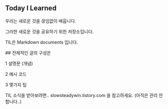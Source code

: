 ## Today I Learned

<p>우리는 새로운 것을 끊임없이 배웁니다.</p>
<p>그러한 새로운 것을 공유하기 위한 저장소입니다.</p>
<p>TIL은 Markdown documents 입니다.</p>
## 전체적인 글의 구성은
<p>1  설명문 (개념)</p>
<p>2  예시 코드</p>
<p>3  몇가지 팁</p>

<p>TIL 소식을 받아보려면.. slowsteadywin.tistory.com 을 참고하세요. (아직은 관리 안합니다..)</p>
